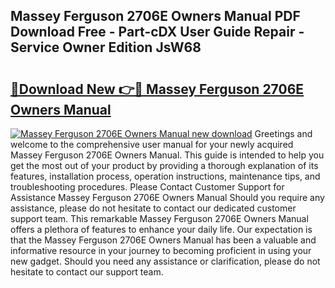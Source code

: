 ## Massey Ferguson 2706E Owners Manual PDF Download Free - Part-cDX User Guide Repair - Service Owner Edition JsW68

# <h2><a href="http://bc90231.oget.top/?id=Massey+Ferguson+2706E+Owners+Manual">🔗Download New 👉🔴 Massey Ferguson 2706E Owners Manual</a></h2>

[![Massey Ferguson 2706E Owners Manual new download](https://i.imgur.com/5g1atiW.png)](http://bc90231.oget.top/?id=Massey+Ferguson+2706E+Owners+Manual)
Greetings and welcome to the comprehensive user manual for your newly acquired Massey Ferguson 2706E Owners Manual. This guide is intended to help you get the most out of your product by providing a thorough explanation of its features, installation process, operation instructions, maintenance tips, and troubleshooting procedures. Please Contact Customer Support for Assistance Massey Ferguson 2706E Owners Manual Should you require any assistance, please do not hesitate to contact our dedicated customer support team. This remarkable Massey Ferguson 2706E Owners Manual offers a plethora of features to enhance your daily life. Our expectation is that the Massey Ferguson 2706E Owners Manual has been a valuable and informative resource in your journey to becoming proficient in using your new gadget. Should you need any assistance or clarification, please do not hesitate to contact our support team.
